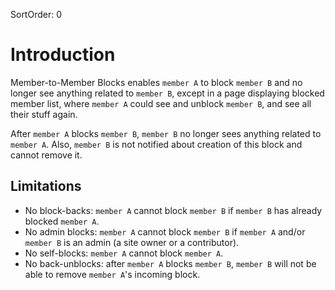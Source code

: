 SortOrder: 0
# Introduction

Member-to-Member Blocks enables `member A` to block `member B` and no longer see anything related to `member B`, except in a page displaying blocked member list, where `member A` could see and unblock `member B`, and see all their stuff again.

After `member A` blocks `member B`, `member B` no longer sees anything related to `member A`. Also, `member B` is not notified about creation of this block and cannot remove it.

## Limitations

 - No block-backs: `member A` cannot block `member B` if `member B` has already blocked `member A`.
 - No admin blocks: `member A` cannot block `member B` if `member A` and/or `member B` is an admin (a site owner or a contributor).
 - No self-blocks: `member A` cannot block `member A`.
 - No back-unblocks: after `member A` blocks `member B`, `member B` will not be able to remove `member A`'s incoming block.
